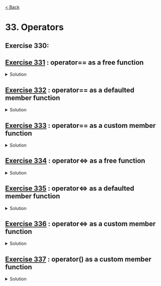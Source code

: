 [< Back](README.md)

# 33. Operators

## Exercise 330: 

## [Exercise 331][1] : operator== as a free function

<details>
   <summary>Solution</summary>

```cpp
bool operator==( const Point& lhs, const Point& rhs ) {
  return lhs.x == rhs.x && lhs.y == rhs.y;
}

// Comment out define below
//#define ENABLE_TEST_331
TEST_CASE("Exercise 331 : operator== as a free function", "[33]") {
  Point p;
  CHECK(p.x == 0);
#ifndef ENABLE_TEST_331
  CHECK(p == p);
#endif

  Point other{ 1, 1 };
  CHECK(other.x == 1);
#ifndef ENABLE_TEST_331
  CHECK(p != other);
#endif
}
```
</details>

## [Exercise 332][1] : operator== as a defaulted member function

<details>
   <summary>Solution</summary>

```cpp
//#define ENABLE_TEST_332
TEST_CASE("Exercise 332 : operator== as a defaulted member function", "[33]") {
  struct Point {
    int x = 0;
    int y = 0;
    bool operator==(const Point & other) const = default;
  };

  Point p;
  CHECK(p.x == 0);
#ifndef ENABLE_TEST_332
  CHECK(p == p);
#endif

  Point other{ 1, 1 };
  CHECK(other.x == 1);
#ifndef ENABLE_TEST_332
  CHECK(p != other);
#endif
}
```
</details>

## [Exercise 333][1] : operator== as a custom member function

<details>
   <summary>Solution</summary>

```cpp
//#define ENABLE_TEST_333
TEST_CASE("Exercise 333 : operator== as a custom member function", "[33]") {
  struct Point {
    int x = 0;
    int y = 0;
    bool operator==(const Point & other) const {
      return x == other.x && y == other.y;
    }
  };

  Point p;
  CHECK(p.x == 0);
#ifndef ENABLE_TEST_333
  CHECK(p == p);
#endif

  Point other{ 1, 1 };
  CHECK(other.x == 1);
#ifndef ENABLE_TEST_333
  CHECK(p != other);
#endif
}
```
</details>

## [Exercise 334][1] : operator<=> as a free function

<details>
   <summary>Solution</summary>

```cpp
bool operator==( const Point& lhs, const Point& rhs ) {
  return lhs.x == rhs.x && lhs.y == rhs.y;
}

std::strong_ordering operator<=>( const Point& lhs, const Point& rhs ) {
  if (auto C = lhs.x <=> rhs.x; C != 0)
    return C;
  return lhs.y <=> rhs.y;
}
```
</details>

## [Exercise 335][1] : operator<=> as a defaulted member function

<details>
   <summary>Solution</summary>

```cpp
//#define ENABLE_TEST_335
TEST_CASE("Exercise 335 : operator<=> as a defaulted member function", "[33]") {
  struct Point {
    int x = 0;
    int y = 0;
    auto operator<=>(const Point& other) const = default;
  };

  Point p;
  CHECK(p.x == 0);
#ifndef ENABLE_TEST_335
  CHECK(p == p);
#endif

  Point other{ 1, 1 };
  CHECK(other.x == 1);
#ifndef ENABLE_TEST_335
  CHECK(p != other);
  CHECK(p <= other);
#endif
}
```
</details>

## [Exercise 336][1] : operator<=> as a custom member function

<details>
   <summary>Solution</summary>

```cpp
//#define ENABLE_TEST_336
TEST_CASE("Exercise 336 : operator<=> as a custom member function", "[33]") {
  struct Point {
    int x = 0;
    int y = 0;
    std::strong_ordering operator<=>(const Point& other) const {
      if (auto C = x <=> other.x; C != 0)
        return C;
      return y <=> other.y;
    }
    bool operator==(const Point& other) const = default;
  };

  Point p;
  CHECK(p.x == 0);
#ifndef ENABLE_TEST_336
  CHECK(p == p);
#endif

  Point other{ 1, 1 };
  CHECK(other.x == 1);
#ifndef ENABLE_TEST_336
  CHECK(p != other);
  CHECK(p <= other);
#endif
}
```
</details>

## [Exercise 337][1] : operator() as a custom member function

<details>
   <summary>Solution</summary>

```cpp
TEST_CASE("Exercise 337 : operator() as a custom member function", "[33]") {
  struct OrigoVisitor {
    constexpr auto operator()(const Point & p) const { return p.x == 0 && p.y == 0; }
  };

  OrigoVisitor visit;
  Point p;
  CHECK(visit(p));

  Point other{ 1, 1 };
  CHECK(!visit(other));
}
```
</details>

[1]: 33_exercises.cpp
